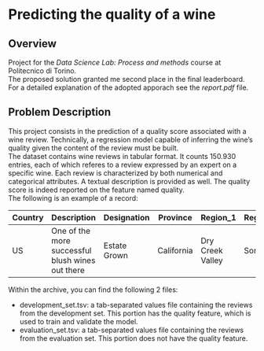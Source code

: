 # Predicting the quality of a wine

## Overview

Project for the *Data Science Lab: Process and methods* course at Politecnico di Torino.</br>
The proposed solution granted me second place in the final leaderboard.</br>
For a detailed explanation of the adopted apporach see the *report.pdf* file.

## Problem Description

This project consists in the prediction of a quality score associated with a wine review. Technically, a regression model capable of inferring the wine’s quality given the content of the
review must be built. </br>
The dataset contains wine reviews in tabular format. It counts 150.930 entries, each of
which referes to a review expressed by an expert on a specific wine.
Each review is characterized by both numerical and categorical attributes. A textual description is
provided as well. The quality score is indeed reported on the feature named quality. </br>
The following is an example of a record:

|Country   |Description   | Designation  |Province   | Region_1  | Region_2 | Variety | Winery| Quality|
|---|---|---|---|---|---|---|---|---|
|  US |  One of the more successful blush wines out there |  Estate Grown | California	  |Dry Creek Valley   |Sonoma| Rosè| Fritz | 37.0


Within the archive, you can find the following 2 files:
- development_set.tsv: a tab-separated values file containing the reviews from the development
set. This portion has the quality feature, which is used to train and validate the
model.
- evaluation_set.tsv: a tab-separated values file containing the reviews from the evaluation set.
This portion does not have the quality feature.
